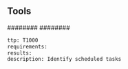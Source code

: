 


## Tools
########
########

```meta
ttp: T1000
requirements: 
results:
description: Identify scheduled tasks
```